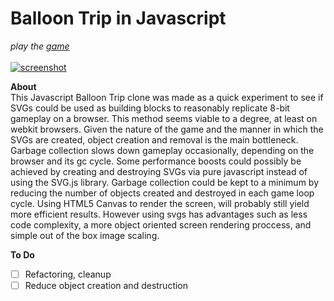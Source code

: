 # Balloon Trip in Javascript

*play the [game](http://kippl.net/balloon/)*
<br>
<br>
[![screenshot](http://kippl.net/balloon/images/screenshot.png "Screenshot")](http://kippl.net/balloon/)

**About**<br>
This Javascript Balloon Trip clone was made as a quick experiment to see if SVGs could be used as building blocks to reasonably replicate 8-bit gameplay on a browser. This method seems viable to a degree, at least on webkit browsers. Given the nature of the game and the manner in which the SVGs are created, object creation and removal is the main bottleneck. Garbage collection slows down gameplay occasionally, depending on the browser and its gc cycle. Some performance boosts could possibly be achieved by creating and destroying SVGs via pure javascript instead of using the SVG.js library. Garbage collection could be kept to a minimum by reducing the number of objects created and destroyed in each game loop cycle. Using HTML5 Canvas to render the screen, will probably still yield more efficient results. However using svgs has advantages such as less code complexity, a more object oriented screen rendering proccess, and simple out of the box image scaling.

**To Do**<br>
- [ ] Refactoring, cleanup
- [ ] Reduce object creation and destruction
